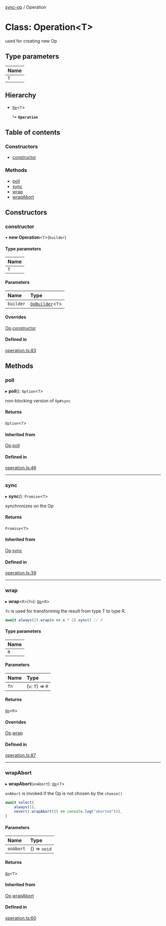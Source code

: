 [sync-op](../README.md) / Operation

# Class: Operation<T\>

used for creating new Op

## Type parameters

| Name |
| :------ |
| `T` |

## Hierarchy

- [`Op`](Op.md)<`T`\>

  ↳ **`Operation`**

## Table of contents

### Constructors

- [constructor](Operation.md#constructor)

### Methods

- [poll](Operation.md#poll)
- [sync](Operation.md#sync)
- [wrap](Operation.md#wrap)
- [wrapAbort](Operation.md#wrapabort)

## Constructors

### constructor

• **new Operation**<`T`\>(`builder`)

#### Type parameters

| Name |
| :------ |
| `T` |

#### Parameters

| Name | Type |
| :------ | :------ |
| `builder` | [`OpBuilder`](../README.md#opbuilder)<`T`\> |

#### Overrides

[Op](Op.md).[constructor](Op.md#constructor)

#### Defined in

[operation.ts:83](https://github.com/dhcmrlchtdj/sync-op/blob/d2b85da/src/operation.ts#L83)

## Methods

### poll

▸ **poll**(): `Option`<`T`\>

non-blocking version of `Op#sync`

#### Returns

`Option`<`T`\>

#### Inherited from

[Op](Op.md).[poll](Op.md#poll)

#### Defined in

[operation.ts:46](https://github.com/dhcmrlchtdj/sync-op/blob/d2b85da/src/operation.ts#L46)

___

### sync

▸ **sync**(): `Promise`<`T`\>

synchronizes on the Op

#### Returns

`Promise`<`T`\>

#### Inherited from

[Op](Op.md).[sync](Op.md#sync)

#### Defined in

[operation.ts:39](https://github.com/dhcmrlchtdj/sync-op/blob/d2b85da/src/operation.ts#L39)

___

### wrap

▸ **wrap**<`R`\>(`fn`): [`Op`](Op.md)<`R`\>

`fn` is used for transforming the result from type T to type R.

```typescript
await always(2).wrap(n => x * 2).sync() // 4
```

#### Type parameters

| Name |
| :------ |
| `R` |

#### Parameters

| Name | Type |
| :------ | :------ |
| `fn` | (`v`: `T`) => `R` |

#### Returns

[`Op`](Op.md)<`R`\>

#### Overrides

[Op](Op.md).[wrap](Op.md#wrap)

#### Defined in

[operation.ts:87](https://github.com/dhcmrlchtdj/sync-op/blob/d2b85da/src/operation.ts#L87)

___

### wrapAbort

▸ **wrapAbort**(`onAbort`): [`Op`](Op.md)<`T`\>

`onAbort` is invoked if the Op is not chosen by the `choose()`

```typescript
await select(
	always(1),
	never().wrapAbort(() => console.log("aborted"))),
)
```

#### Parameters

| Name | Type |
| :------ | :------ |
| `onAbort` | () => `void` |

#### Returns

[`Op`](Op.md)<`T`\>

#### Inherited from

[Op](Op.md).[wrapAbort](Op.md#wrapabort)

#### Defined in

[operation.ts:60](https://github.com/dhcmrlchtdj/sync-op/blob/d2b85da/src/operation.ts#L60)
